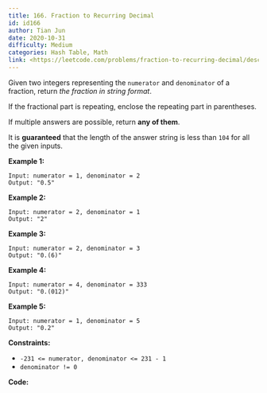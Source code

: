 ```yaml
---
title: 166. Fraction to Recurring Decimal
id: id166
author: Tian Jun
date: 2020-10-31
difficulty: Medium
categories: Hash Table, Math
link: <https://leetcode.com/problems/fraction-to-recurring-decimal/description/>
---
```


Given two integers representing the `numerator` and `denominator` of a
fraction, return _the fraction in string format_.

If the fractional part is repeating, enclose the repeating part in
parentheses.

If multiple answers are possible, return **any of them**.

It is **guaranteed** that the length of the answer string is less than `104`
for all the given inputs.



**Example 1:**
            
	Input: numerator = 1, denominator = 2    
	Output: "0.5"    

**Example 2:**
            
	Input: numerator = 2, denominator = 1    
	Output: "2"    

**Example 3:**
            
	Input: numerator = 2, denominator = 3    
	Output: "0.(6)"    

**Example 4:**
            
	Input: numerator = 4, denominator = 333    
	Output: "0.(012)"    

**Example 5:**
            
	Input: numerator = 1, denominator = 5    
	Output: "0.2"    



**Constraints:**

  * `-231 <= numerator, denominator <= 231 - 1`
  * `denominator != 0`


**Code:**
